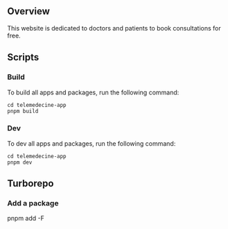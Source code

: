 ## Overview

This website is dedicated to doctors and patients to book consultations for free.

## Scripts

### Build

To build all apps and packages, run the following command:

```
cd telemedecine-app
pnpm build
```

### Dev

To dev all apps and packages, run the following command:

```
cd telemedecine-app
pnpm dev
```

## Turborepo

### Add a package

pnpm add <package-name> -F <workspace-name>

